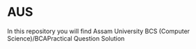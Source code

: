 # AUS

In this repository you will find Assam University BCS (Computer Science)/BCAPractical Question Solution
